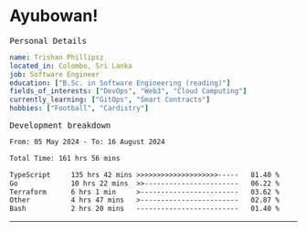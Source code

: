 # Ayubowan!

<samp>Personal Details</samp>

```yaml
name: Trishan Phillipsz
located_in: Colombo, Sri Lanka
job: Software Engineer
education: ["B.Sc. in Software Engineering (reading)"]
fields_of_interests: ["DevOps", "Web3", "Cloud Computing"]
currently_learning: ["GitOps", "Smart Contracts"]
hobbies: ["Football", "Cardistry"]
```

<samp>Development breakdown</samp>

<!--START_SECTION:waka-->

```txt
From: 05 May 2024 - To: 16 August 2024

Total Time: 161 hrs 56 mins

TypeScript     135 hrs 42 mins >>>>>>>>>>>>>>>>>>>>-----   81.40 %
Go             10 hrs 22 mins  >>-----------------------   06.22 %
Terraform      6 hrs 1 min     >------------------------   03.62 %
Other          4 hrs 47 mins   >------------------------   02.87 %
Bash           2 hrs 20 mins   -------------------------   01.40 %
```

<!--END_SECTION:waka-->

---
